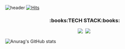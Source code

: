![header](https://capsule-render.vercel.app/api?type=slice&color=auto&height=300&section=header&text=SanghyunKim&fontSize=90)
[![Hits](https://hits.seeyoufarm.com/api/count/incr/badge.svg?url=https%3A%2F%2Fgithub.com%2Fhaan823&count_bg=%2379C83D&title_bg=%23555555&icon=github.svg&icon_color=%23E7E7E7&title=hits&edge_flat=false)](https://hits.seeyoufarm.com)

<h3 align="center">:books:TECH STACK:books:</h3>
<p align="center">
<img src="https://img.shields.io/badge/Java-3766AB?style=flat-square&logo=Java&logoColor=white"/></a>&nbsp
<img src="https://img.shields.io/badge/Spring-88CE02?style=flat-square&logo=Spring&logoColor=white"/></a>&nbsp
</p>



![Anurag's GitHub stats](https://github-readme-stats.vercel.app/api?username=haan823&show_icons=true&theme=radical)
